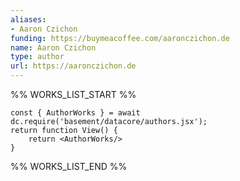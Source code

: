 ```yaml
---
aliases:
- Aaron Czichon
funding: https://buymeacoffee.com/aaronczichon.de
name: Aaron Czichon
type: author
url: https://aaronczichon.de
---
```



%% WORKS_LIST_START %%

```datacorejsx
const { AuthorWorks } = await dc.require('basement/datacore/authors.jsx');
return function View() {
    return <AuthorWorks/>
}
```
%% WORKS_LIST_END %%